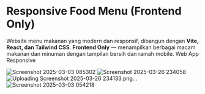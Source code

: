 # Responsive Food Menu (Frontend Only)

Website menu makanan yang modern dan responsif, dibangun dengan **Vite, React, dan Tailwind CSS**.
**Frontend Only** — menampilkan berbagai macam makanan dan minuman dengan tampilan bersih dan ramah mobile.
Web App Responsive

![Screenshot 2025-03-03 085302](https://github.com/user-attachments/assets/88c090b1-6fe0-4746-a1d7-bd221dc35161)
![Screenshot 2025-03-26 234058](https://github.com/user-attachments/assets/dabc8716-5c8b-4ede-ad6e-c46e767a09b9)
![Uploading Screenshot 2025-03-26 234133.png…]()
![Screenshot 2025-03-03 054218](https://github.com/user-attachments/assets/52f11ff0-b751-4610-a11d-c2bf4e06fc5f)

